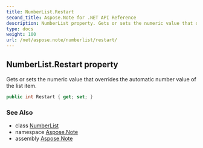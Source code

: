 ```yaml
---
title: NumberList.Restart
second_title: Aspose.Note for .NET API Reference
description: NumberList property. Gets or sets the numeric value that overrides the automatic number value of the list item
type: docs
weight: 100
url: /net/aspose.note/numberlist/restart/
---
```

## NumberList.Restart property

Gets or sets the numeric value that overrides the automatic number value of the list item.

```csharp
public int Restart { get; set; }
```

### See Also

* class [NumberList](../)
* namespace [Aspose.Note](../../numberlist/)
* assembly [Aspose.Note](../../../)



